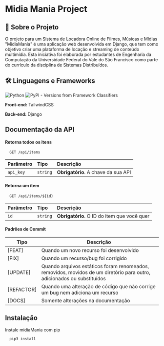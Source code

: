 
# Midia Mania Project




## 🚀 Sobre o Projeto
O projeto para um Sistema de Locadora Online de Filmes, Músicas e Mídias "MidiaMania" é uma aplicação web desenvolvida em Django, que tem como objetivo criar uma plataforma de locação e streaming de conteúdo multimídia. Esta iniciativa foi elaborada por estudantes de Engenharia da Computação da Universidade Federal do Vale do São Francisco como parte do currículo da disciplina de Sistemas Distribuídos.




## 🛠 Linguagens e Frameworks

![Python](https://img.shields.io/badge/Python-000?style=for-the-badge&logo=python)
![PyPI - Versions from Framework Classifiers](https://img.shields.io/pypi/frameworkversions/django/pacote)

**Front-end:** TailwindCSS

**Back-end:** Django

## Documentação da API

#### Retorna todos os itens

```http
  GET /api/items
```

| Parâmetro   | Tipo       | Descrição                           |
| :---------- | :--------- | :---------------------------------- |
| `api_key` | `string` | **Obrigatório**. A chave da sua API |

#### Retorna um item

```http
  GET /api/items/${id}
```

| Parâmetro   | Tipo       | Descrição                                   |
| :---------- | :--------- | :------------------------------------------ |
| `id`      | `string` | **Obrigatório**. O ID do item que você quer |

#### Padrões de Commit

| Tipo       | Descrição                                                 |
|------------|----------------------------------------------------------|
| [FEAT]     | Quando um novo recurso foi desenvolvido                  |
| [FIX]      | Quando um recurso/bug foi corrigido                      |
| [UPDATE]   | Quando arquivos estáticos foram renomeados, removidos, movidos de um diretório para outro, adicionados ou substituídos |
| [REFACTOR] | Quando uma alteração de código que não corrige um bug nem adiciona um recurso |
| [DOCS]     | Somente alterações na documentação                        |



## Instalação

Instale midiaMania com pip

```bash
  pip3 install
```